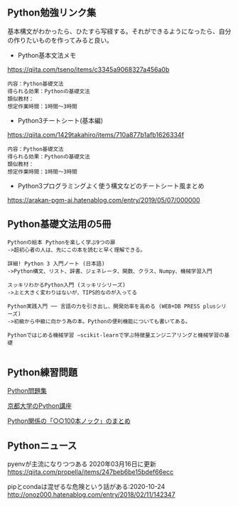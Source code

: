 
## Python勉強リンク集

基本構文がわかったら、ひたすら写経する。それができるようになったら、自分の作りたいものを作ってみると良い。


- Python基本文法メモ    

https://qiita.com/tseno/items/c3345a9068327a456a0b
    

```
内容：Python基礎文法
得られる効果：Pythonの基礎文法
類似教材：
想定作業時間：1時間〜3時間
```


- Python3チートシート(基本編)    

https://qiita.com/1429takahiro/items/710a877b1afb1626334f
    

```
内容：Python基礎文法
得られる効果：Pythonの基礎文法
類似教材：
想定作業時間：1時間〜3時間
```

- Python3プログラミングよく使う構文などのチートシート風まとめ    

https://arakan-pgm-ai.hatenablog.com/entry/2019/05/07/000000



## Python基礎文法用の5冊


```
Pythonの絵本 Pythonを楽しく学ぶ9つの扉
->超初心者の人は、先にこの本を読むと早く理解できる。

詳細! Python 3 入門ノート (日本語)
->Python構文、リスト、辞書、ジェネレータ、関数、クラス、Numpy、機械学習入門

スッキリわかるPython入門 (スッキリシリーズ)
->上と大きく変わりはないが、TIPS的なのが入ってる

Python実践入門 ── 言語の力を引き出し、開発効率を高める (WEB+DB PRESS plusシリーズ)
->初級から中級に向かう為の本。Pythonの便利機能についても書いてある。

Pythonではじめる機械学習 ―scikit-learnで学ぶ特徴量エンジニアリングと機械学習の基礎


```



## Python練習問題


[Python問題集](https://tech-joho.info/Python%E5%95%8F%E9%A1%8C%E9%9B%86/)


[京都大学のPython講座](https://repository.kulib.kyoto-u.ac.jp/dspace/handle/2433/245698)


[Python関係の「○○100本ノック」のまとめ](https://qiita.com/karaage0703/items/7b5d54223d06e4b6ef0f)



## Pythonニュース

pyenvが主流になりつつある 2020年03月16日に更新
https://qiita.com/propella/items/247beb6be15bdef66ecc

pipとcondaは混ぜるな危険という話がある:2020-10-24
http://onoz000.hatenablog.com/entry/2018/02/11/142347





